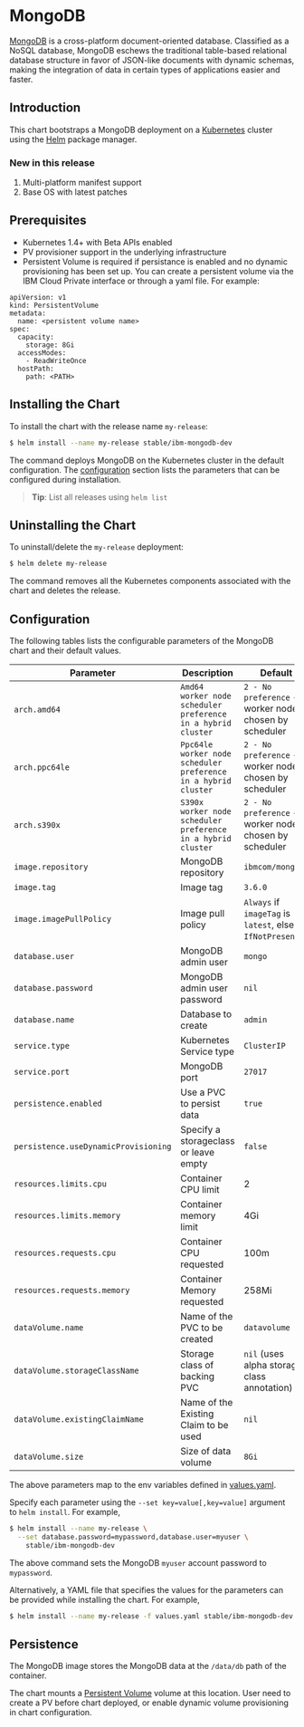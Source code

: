 # MongoDB

[MongoDB](https://www.mongodb.com/) is a cross-platform document-oriented database. Classified as a NoSQL database, MongoDB eschews the traditional table-based relational database structure in favor of JSON-like documents with dynamic schemas, making the integration of data in certain types of applications easier and faster.

## Introduction

This chart bootstraps a MongoDB deployment on a [Kubernetes](http://kubernetes.io) cluster using the [Helm](https://helm.sh) package manager.

### New in this release

1. Multi-platform manifest support
2. Base OS with latest patches

## Prerequisites

- Kubernetes 1.4+ with Beta APIs enabled
- PV provisioner support in the underlying infrastructure
- Persistent Volume is required if persistance is enabled and no dynamic provisioning has been set up. You can create a persistent volume via the IBM Cloud Private interface or through a yaml file. For example:

```
apiVersion: v1
kind: PersistentVolume
metadata:
  name: <persistent volume name>
spec:
  capacity:
    storage: 8Gi
  accessModes:
    - ReadWriteOnce
  hostPath:
    path: <PATH>
```

## Installing the Chart

To install the chart with the release name `my-release`:

```bash
$ helm install --name my-release stable/ibm-mongodb-dev
```

The command deploys MongoDB on the Kubernetes cluster in the default configuration. The [configuration](#configuration) section lists the parameters that can be configured during installation.

> **Tip**: List all releases using `helm list`

## Uninstalling the Chart

To uninstall/delete the `my-release` deployment:

```bash
$ helm delete my-release
```

The command removes all the Kubernetes components associated with the chart and deletes the release.

## Configuration

The following tables lists the configurable parameters of the MongoDB chart and their default values.

|                  Parameter                   |             Description               |                         Default                          |
|----------------------------------------------|---------------------------------------|----------------------------------------------------------|
| `arch.amd64`                  | `Amd64 worker node scheduler preference in a hybrid cluster` | `2 - No preference` - worker node is chosen by scheduler       |
| `arch.ppc64le`                | `Ppc64le worker node scheduler preference in a hybrid cluster` | `2 - No preference` - worker node is chosen by scheduler       |
| `arch.s390x`                  | `S390x worker node scheduler preference in a hybrid cluster` | `2 - No preference` - worker node is chosen by scheduler       |
| `image.repository`                           | MongoDB repository                    | `ibmcom/mongodb`                   |
| `image.tag`                                  | Image tag                             | `3.6.0`                      	                          |
| `image.imagePullPolicy`                      | Image pull policy                     | `Always` if `imageTag` is `latest`, else `IfNotPresent`. |
| `database.user`                              | MongoDB admin user                    | `mongo`                                                  |
| `database.password`                          | MongoDB admin user password           | `nil`                                                    |
| `database.name`                              | Database to create                    | `admin`                                                  |
| `service.type`                               | Kubernetes Service type               | `ClusterIP`                                              |
| `service.port`                               | MongoDB port                          | `27017`                                                  |
| `persistence.enabled`                        | Use a PVC to persist data             | `true`                                                   |
| `persistence.useDynamicProvisioning`         | Specify a storageclass or leave empty | `false`                                                  |
| `resources.limits.cpu`                       | Container CPU limit                   | 2                   |
| `resources.limits.memory`                    | Container memory limit                | 4Gi                |
| `resources.requests.cpu`                     | Container CPU requested               | 100m                |
| `resources.requests.memory`                  | Container Memory requested            | 258Mi                 |
| `dataVolume.name`                            | Name of the PVC to be created         | `datavolume`                                             |
| `dataVolume.storageClassName`                | Storage class of backing PVC          | `nil` (uses alpha storage class annotation)              |
| `dataVolume.existingClaimName`               | Name of the Existing Claim to be used | `nil`                                                    |
| `dataVolume.size`                            | Size of data volume                   | `8Gi`                                                    |

The above parameters map to the env variables defined in [values.yaml](https://github.com/IBM/charts/blob/master/stable/ibm-mongodb-dev/values.yaml). 


Specify each parameter using the `--set key=value[,key=value]` argument to `helm install`. For example,

```bash
$ helm install --name my-release \
  --set database.password=mypassword,database.user=myuser \
    stable/ibm-mongodb-dev
```

The above command sets the MongoDB `myuser` account password to `mypassword`. 

Alternatively, a YAML file that specifies the values for the parameters can be provided while installing the chart. For example,

```bash
$ helm install --name my-release -f values.yaml stable/ibm-mongodb-dev
```

## Persistence

The MongoDB image stores the MongoDB data at the `/data/db` path of the container.

The chart mounts a [Persistent Volume](http://kubernetes.io/docs/user-guide/persistent-volumes/) volume at this location. User need to create a PV before chart deployed, or enable dynamic volume provisioning in chart configuration.
